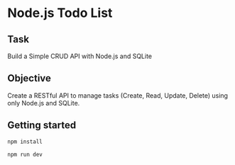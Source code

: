 # Node.js Todo List

## Task

Build a Simple CRUD API with Node.js and SQLite

## Objective

Create a RESTful API to manage tasks (Create, Read, Update, Delete) using only Node.js and SQLite.

## Getting started

```bash
npm install

npm run dev
```
